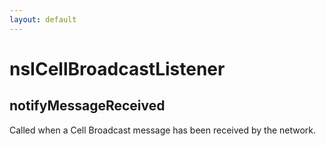 ```yaml
---
layout: default
---
```


# nsICellBroadcastListener #

## notifyMessageReceived ##

Called when a Cell Broadcast message has been received by the network.

